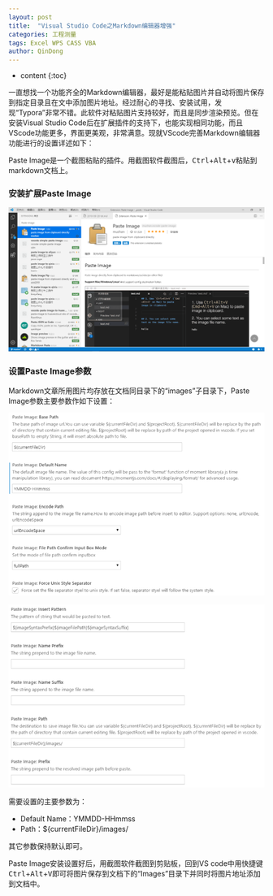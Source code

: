 ```yaml
---
layout: post
title:  "Visual Studio Code之Markdown编辑器增强"
categories: 工程测量
tags: Excel WPS CASS VBA
author: QinDong
---
```

* content
{:toc}

一直想找一个功能齐全的Markdown编辑器，最好是能粘贴图片并自动将图片保存到指定目录且在文中添加图片地址。经过耐心的寻找、安装试用，发现“Typora”非常不错。此软件对粘贴图片支持较好，而且是同步渲染预览。但在安装Visual Studio Code后在扩展插件的支持下，也能实现相同功能，而且VScode功能更多，界面更美观，非常满意。现就VScode完善Markdown编辑器功能进行的设置详述如下：

Paste Image是一个截图粘贴的插件。用截图软件截图后，<kbd>Ctrl</kbd>+<kbd>Alt</kbd>+<kbd>v</kbd>粘贴到markdown文档上。

### 安装扩展Paste Image

![](./images/20190920-154140.png)

### 设置Paste Image参数

Markdown文章所用图片均存放在文档同目录下的“images”子目录下，Paste Image参数主要参数作如下设置：

![](./images/20190920-155526.png)

![](./images/20190920-155613.png)

需要设置的主要参数为：

- Default Name：YMMDD-HHmmss
- Path：${currentFileDir}/images/

其它参数保持默认即可。

Paste Image安装设置好后，用截图软件截图到剪贴板，回到VS code中用快捷键<kbd>Ctrl</kbd>+<kbd>Alt</kbd>+<kbd>V</kbd>即可将图片保存到文档下的“Images”目录下并同时将图片地址添加到文档中。